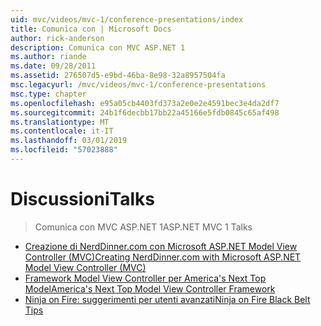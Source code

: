 ```yaml
---
uid: mvc/videos/mvc-1/conference-presentations/index
title: Comunica con | Microsoft Docs
author: rick-anderson
description: Comunica con MVC ASP.NET 1
ms.author: riande
ms.date: 09/28/2011
ms.assetid: 276507d5-e9bd-46ba-8e98-32a8957504fa
msc.legacyurl: /mvc/videos/mvc-1/conference-presentations
msc.type: chapter
ms.openlocfilehash: e95a05cb4403fd373a2e0e2e4591bec3e4da2df7
ms.sourcegitcommit: 24b1f6decbb17bb22a45166e5fdb0845c65af498
ms.translationtype: MT
ms.contentlocale: it-IT
ms.lasthandoff: 03/01/2019
ms.locfileid: "57023888"
---
```

<a name="talks"></a><span data-ttu-id="e3ac6-103">Discussioni</span><span class="sxs-lookup"><span data-stu-id="e3ac6-103">Talks</span></span>
====================
> <span data-ttu-id="e3ac6-104">Comunica con MVC ASP.NET 1</span><span class="sxs-lookup"><span data-stu-id="e3ac6-104">ASP.NET MVC 1 Talks</span></span>


- [<span data-ttu-id="e3ac6-105">Creazione di NerdDinner.com con Microsoft ASP.NET Model View Controller (MVC)</span><span class="sxs-lookup"><span data-stu-id="e3ac6-105">Creating NerdDinner.com with Microsoft ASP.NET Model View Controller (MVC)</span></span>](creating-nerddinnercom-with-microsoft-aspnet-model-view-controller-mvc.md)
- [<span data-ttu-id="e3ac6-106">Framework Model View Controller per America's Next Top Model</span><span class="sxs-lookup"><span data-stu-id="e3ac6-106">America's Next Top Model View Controller Framework</span></span>](americas-next-top-model-view-controller-framework.md)
- [<span data-ttu-id="e3ac6-107">Ninja on Fire: suggerimenti per utenti avanzati</span><span class="sxs-lookup"><span data-stu-id="e3ac6-107">Ninja on Fire Black Belt Tips</span></span>](ninja-on-fire-black-belt-tips.md)
